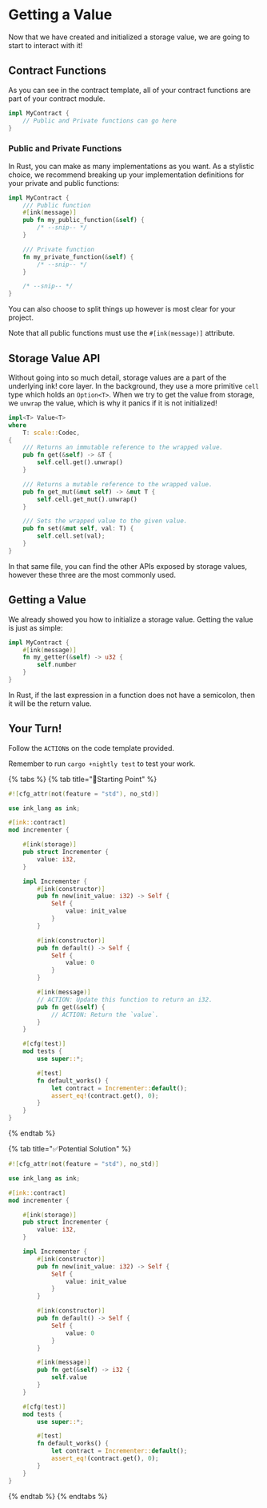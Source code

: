 # Getting a Value

Now that we have created and initialized a storage value, we are going to start to interact with it!

## Contract Functions <a id="contract-functions"></a>

As you can see in the contract template, all of your contract functions are part of your contract module.

```rust
impl MyContract {
    // Public and Private functions can go here
}
```

### Public and Private Functions <a id="public-and-private-functions"></a>

In Rust, you can make as many implementations as you want. As a stylistic choice, we recommend breaking up your implementation definitions for your private and public functions:

```rust
impl MyContract {
    /// Public function
    #[ink(message)]
    pub fn my_public_function(&self) {
        /* --snip-- */
    }

    /// Private function
    fn my_private_function(&self) {
        /* --snip-- */
    }

    /* --snip-- */
}
```

You can also choose to split things up however is most clear for your project.

Note that all public functions must use the `#[ink(message)]` attribute.

## Storage Value API <a id="storage-value-api"></a>

Without going into so much detail, storage values are a part of the underlying ink! core layer. In the background, they use a more primitive `cell` type which holds an `Option<T>`. When we try to get the value from storage, we `unwrap` the value, which is why it panics if it is not initialized!

```rust
impl<T> Value<T>
where
    T: scale::Codec,
{
    /// Returns an immutable reference to the wrapped value.
    pub fn get(&self) -> &T {
        self.cell.get().unwrap()
    }

    /// Returns a mutable reference to the wrapped value.
    pub fn get_mut(&mut self) -> &mut T {
        self.cell.get_mut().unwrap()
    }

    /// Sets the wrapped value to the given value.
    pub fn set(&mut self, val: T) {
        self.cell.set(val);
    }
}
```

In that same file, you can find the other APIs exposed by storage values, however these three are the most commonly used.

## Getting a Value <a id="getting-a-value-1"></a>

We already showed you how to initialize a storage value. Getting the value is just as simple:

```rust
impl MyContract {
    #[ink(message)]
    fn my_getter(&self) -> u32 {
        self.number
    }
}
```

In Rust, if the last expression in a function does not have a semicolon, then it will be the return value.

## Your Turn! <a id="your-turn"></a>

Follow the `ACTION`s on the code template provided.

Remember to run `cargo +nightly test` to test your work.

{% tabs %}
{% tab title="🔨Starting Point" %}
```rust
#![cfg_attr(not(feature = "std"), no_std)]

use ink_lang as ink;

#[ink::contract]
mod incrementer {

    #[ink(storage)]
    pub struct Incrementer {
        value: i32,
    }

    impl Incrementer {
        #[ink(constructor)]
        pub fn new(init_value: i32) -> Self {
            Self {
                value: init_value
            }
        }

        #[ink(constructor)]
        pub fn default() -> Self {
            Self {
                value: 0
            }
        }

        #[ink(message)]
        // ACTION: Update this function to return an i32.
        pub fn get(&self) {
            // ACTION: Return the `value`.
        }
    }

    #[cfg(test)]
    mod tests {
        use super::*;

        #[test]
        fn default_works() {
            let contract = Incrementer::default();
            assert_eq!(contract.get(), 0);
        }
    }
}
```
{% endtab %}

{% tab title="✅Potential Solution" %}
```rust
#![cfg_attr(not(feature = "std"), no_std)]

use ink_lang as ink;

#[ink::contract]
mod incrementer {

    #[ink(storage)]
    pub struct Incrementer {
        value: i32,
    }

    impl Incrementer {
        #[ink(constructor)]
        pub fn new(init_value: i32) -> Self {
            Self {
                value: init_value
            }
        }

        #[ink(constructor)]
        pub fn default() -> Self {
            Self {
                value: 0
            }
        }

        #[ink(message)]
        pub fn get(&self) -> i32 {
            self.value
        }
    }

    #[cfg(test)]
    mod tests {
        use super::*;

        #[test]
        fn default_works() {
            let contract = Incrementer::default();
            assert_eq!(contract.get(), 0);
        }
    }
}
```
{% endtab %}
{% endtabs %}

